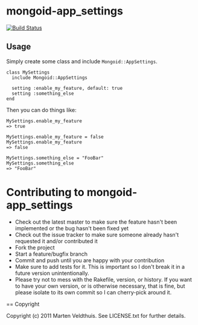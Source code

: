 # mongoid-app_settings

[![Build Status](https://secure.travis-ci.org/marten/mongoid-app_settings.png)](http://travis-ci.org/marten/mongoid-app_settings)

## Usage

Simply create some class and include `Mongoid::AppSettings`.

    class MySettings
      include Mongoid::AppSettings
      
      setting :enable_my_feature, default: true
      setting :something_else
    end

Then you can do things like:

    MySettings.enable_my_feature 
    => true
    
    MySettings.enable_my_feature = false
    MySettings.enable_my_feature
    => false

    MySettings.something_else = "FooBar"
    MySettings.something_else
    => "FooBar"

# Contributing to mongoid-app_settings
 
* Check out the latest master to make sure the feature hasn't been implemented or the bug hasn't been fixed yet
* Check out the issue tracker to make sure someone already hasn't requested it and/or contributed it
* Fork the project
* Start a feature/bugfix branch
* Commit and push until you are happy with your contribution
* Make sure to add tests for it. This is important so I don't break it in a future version unintentionally.
* Please try not to mess with the Rakefile, version, or history. If you want to have your own version, or is otherwise necessary, that is fine, but please isolate to its own commit so I can cherry-pick around it.

== Copyright

Copyright (c) 2011 Marten Veldthuis. See LICENSE.txt for
further details.

